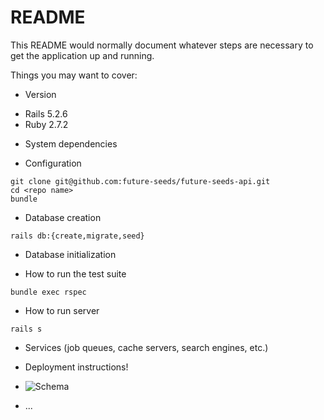 # README

This README would normally document whatever steps are necessary to get the
application up and running.

Things you may want to cover:

* Version
- Rails 5.2.6
- Ruby 2.7.2

* System dependencies

* Configuration
```
git clone git@github.com:future-seeds/future-seeds-api.git
cd <repo name>
bundle
```

* Database creation
```
rails db:{create,migrate,seed}
```

* Database initialization

* How to run the test suite
```
bundle exec rspec
```

* How to run server
```
rails s
```

* Services (job queues, cache servers, search engines, etc.)

* Deployment instructions!

* ![Schema](https://user-images.githubusercontent.com/81220681/137772745-b50850b6-801d-46d5-9f7a-2471151e5672.png)


* ...
